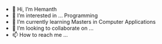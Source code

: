 - 👋 Hi, I’m Hemanth
- 👀 I’m interested in ... Programming
- 🌱 I’m currently learning Masters in Computer Applications
- 💞️ I’m looking to collaborate on ...
- 📫 How to reach me ...

<!---
hemanthdesai1/hemanthdesai1 is a ✨ special ✨ repository because its `README.md` (this file) appears on your GitHub profile.
You can click the Preview link to take a look at your changes.
--->
